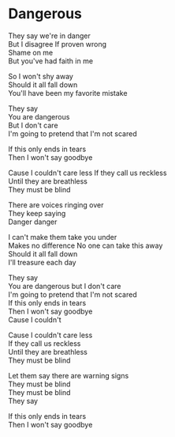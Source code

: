 # Dangerous  

They say we're in danger  
But I disagree
If proven wrong  
Shame on me   
But you've had faith in me  

So I won't shy away  
Should it all fall down  
You'll have been my favorite mistake  

They say  
You are dangerous  
But I don't care  
I'm going to pretend that I'm not scared  

If this only ends in tears  
Then I won't say goodbye  

Cause I couldn't care less
If they call us reckless  
Until they are breathless  
They must be blind  

There are voices ringing over  
They keep saying  
Danger danger  

I can't make them take you under  
Makes no difference
No one can take this away  
Should it all fall down  
I'll treasure each day  

They say  
You are dangerous but I don't care  
I'm going to pretend that I'm not scared  
If this only ends in tears  
Then I won't say goodbye  
Cause I couldn't  

Cause I couldn't care less  
If they call us reckless  
Until they are breathless  
They must be blind  

Let them say there are warning signs  
They must be blind  
They must be blind  
They say  

If this only ends in tears  
Then I won't say goodbye  
